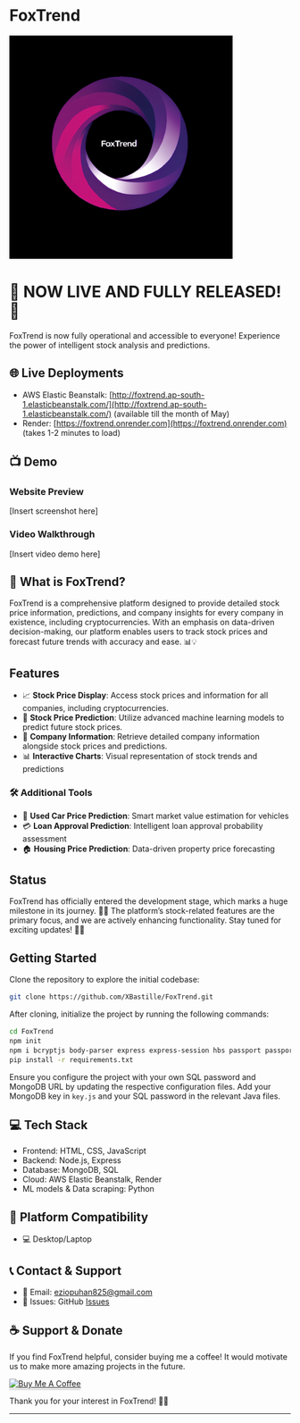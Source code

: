# FoxTrend

<img src="public/Media/website_logo.jpg" alt="FoxTrend Logo" height="400">

# 🎉 NOW LIVE AND FULLY RELEASED! 🚀
FoxTrend is now fully operational and accessible to everyone! Experience the power of intelligent stock analysis and predictions.

## 🌐 Live Deployments
- AWS Elastic Beanstalk: [http://foxtrend.ap-south-1.elasticbeanstalk.com/](http://foxtrend.ap-south-1.elasticbeanstalk.com/) (available till the month of May)
- Render: [https://foxtrend.onrender.com](https://foxtrend.onrender.com) (takes 1-2 minutes to load)

## 📺 Demo
### Website Preview
[Insert screenshot here]

### Video Walkthrough
[Insert video demo here]

## 🎯 What is FoxTrend?
FoxTrend is a comprehensive platform designed to provide detailed stock price information, predictions, and company insights for every company in existence, including cryptocurrencies. With an emphasis on data-driven decision-making, our platform enables users to track stock prices and forecast future trends with accuracy and ease. 📊💡

## Features

- 📈 **Stock Price Display**: Access stock prices and information for all companies, including cryptocurrencies.
- 🤖 **Stock Price Prediction**: Utilize advanced machine learning models to predict future stock prices.
- 🏢 **Company Information**: Retrieve detailed company information alongside stock prices and predictions.
- 📊 **Interactive Charts**: Visual representation of stock trends and predictions

### 🛠 Additional Tools
- 🚗 **Used Car Price Prediction**: Smart market value estimation for vehicles
- 💳 **Loan Approval Prediction**: Intelligent loan approval probability assessment
- 🏠 **Housing Price Prediction**: Data-driven property price forecasting

## Status

FoxTrend has officially entered the development stage, which marks a huge milestone in its journey. 🎉✨ The platform’s stock-related features are the primary focus, and we are actively enhancing functionality. Stay tuned for exciting updates! 🔧📅

## Getting Started

Clone the repository to explore the initial codebase:

```bash
git clone https://github.com/XBastille/FoxTrend.git
```

After cloning, initialize the project by running the following commands:

```bash
cd FoxTrend
npm init
npm i bcryptjs body-parser express express-session hbs passport passport-local node-cron csv-parser mongoose aws-sdk winston cluster
pip install -r requirements.txt
```

Ensure you configure the project with your own SQL password and MongoDB URL by updating the respective configuration files. Add your MongoDB key in `key.js` and your SQL password in the relevant Java files.

## 💻 Tech Stack
- Frontend: HTML, CSS, JavaScript
- Backend: Node.js, Express
- Database: MongoDB, SQL
- Cloud: AWS Elastic Beanstalk, Render
- ML models & Data scraping: Python

## 📱 Platform Compatibility
- 💻 Desktop/Laptop

## 📞 Contact & Support
- 📧 Email: [eziopuhan825@gmail.com](mailto:eziopuhan825@gmail.com)
- 💬 Issues: GitHub [Issues](https://github.com/XBastille/FoxTrend/issues)

## ☕ Support & Donate

If you find FoxTrend helpful, consider buying me a coffee! It would motivate us to make more amazing projects in the future.

<a href="https://buymeacoffee.com/xbastille" target="_blank"><img src="https://www.buymeacoffee.com/assets/img/custom_images/orange_img.png" alt="Buy Me A Coffee" style="height: 41px !important;width: 174px !important;box-shadow: 0px 3px 2px 0px rgba(190, 190, 190, 0.5) !important;-webkit-box-shadow: 0px 3px 2px 0px rgba(190, 190, 190, 0.5) !important;" ></a>


Thank you for your interest in FoxTrend! 🙏🚀

---

